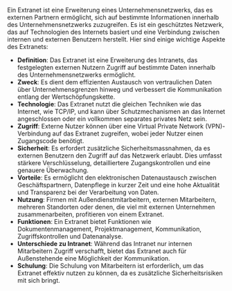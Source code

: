 
Ein Extranet ist eine Erweiterung eines Unternehmensnetzwerks, das es externen Partnern ermöglicht, sich auf bestimmte Informationen innerhalb des Unternehmensnetzwerks zuzugreifen. Es ist ein geschütztes Netzwerk, das auf Technologien des Internets basiert und eine Verbindung zwischen internen und externen Benutzern herstellt. Hier sind einige wichtige Aspekte des Extranets:

- **Definition**: Das Extranet ist eine Erweiterung des Intranets, das festgelegten externen Nutzern Zugriff auf bestimmte Daten innerhalb des Unternehmensnetzwerks ermöglicht.
- **Zweck**: Es dient dem effizienten Austausch von vertraulichen Daten über Unternehmensgrenzen hinweg und verbessert die Kommunikation entlang der Wertschöpfungskette.
- **Technologie**: Das Extranet nutzt die gleichen Techniken wie das Internet, wie TCP/IP, und kann über Schutzmechanismen an das Internet angeschlossen oder ein vollkommen separates privates Netz sein.
- **Zugriff**: Externe Nutzer können über eine Virtual Private Network (VPN)-Verbindung auf das Extranet zugreifen, wobei jeder Nutzer einen Zugangscode benötigt.
- **Sicherheit**: Es erfordert zusätzliche Sicherheitsmassnahmen, da es externen Benutzern den Zugriff auf das Netzwerk erlaubt. Dies umfasst stärkere Verschlüsselung, detailliertere Zugangskontrollen und eine genauere Überwachung.
- **Vorteile**: Es ermöglicht den elektronischen Datenaustausch zwischen Geschäftspartnern, Datenpflege in kurzer Zeit und eine hohe Aktualität und Transparenz bei der Verarbeitung von Daten.
- **Nutzung**: Firmen mit Außendienstmitarbeitern, externen Mitarbeitern, mehreren Standorten oder denen, die viel mit externen Unternehmen zusammenarbeiten, profitieren von einem Extranet.
- **Funktionen**: Ein Extranet bietet Funktionen wie Dokumentenmanagement, Projektmanagement, Kommunikation, Zugriffskontrollen und Datenanalyse.
- **Unterschiede zu Intranet**: Während das Intranet nur internen Mitarbeitern Zugriff verschafft, bietet das Extranet auch für Außenstehende eine Möglichkeit der Kommunikation.
- **Schulung**: Die Schulung von Mitarbeitern ist erforderlich, um das Extranet effektiv nutzen zu können, da es zusätzliche Sicherheitsrisiken mit sich bringt.